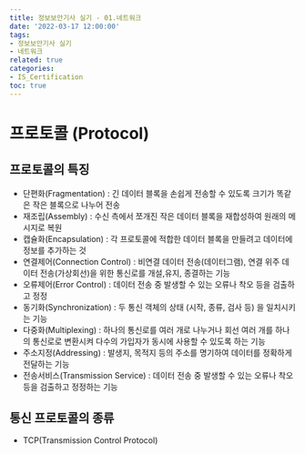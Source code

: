 ```yaml
---
title: 정보보안기사 실기 - 01.네트워크
date: '2022-03-17 12:00:00'
tags:
- 정보보안기사 실기
- 네트워크
related: true
categories:
- IS_Certification
toc: true
---
```


# 프로토콜 (Protocol)

## 프로토콜의 특징
- 단편화(Fragmentation) : 긴 데이터 블록을 손쉽게 전송할 수 있도록 크기가 똑같은 작은 블록으로 나누어 전송
- 재조립(Assembly) : 수신 측에서 쪼개진 작은 데이터 블록을 재합성하여 원래의 메시지로 복원
- 캡슐화(Encapsulation) : 각 프로토콜에 적합한 데이터 블록을 만들려고 데이터에 정보를 추가하는 것
- 연결제어(Connection Control) : 비연결 데이터 전송(데이터그램), 연결 위주 데이터 전송(가상회선)을 위한 통신로를 개설,유지, 종결하는 기능
- 오류제어(Error Control) : 데이터 전송 중 발생할 수 있는 오류나 착오 등을 검출하고 정정
- 동기화(Synchronization) : 두 통신 객체의 상태 (시작, 종류, 검사 등) 을 일치시키는 기능
- 다중화(Multiplexing) : 하나의 통신로를 여러 개로 나누거나 회선 여러 개를 하나의 통신로로 변환시켜 다수의 가입자가 동시에 사용할 수 있도록 하는 기능
- 주소지정(Addressing) : 발생지, 목적지 등의 주소를 명기하여 데이터를 정확하게 전달하는 기능
- 전송서비스(Transmission Service) : 데이터 전송 중 발생할 수 있는 오류나 착오 등을 검출하고 정정하는 기능

## 통신 프로토콜의 종류
- TCP(Transmission Control Protocol)